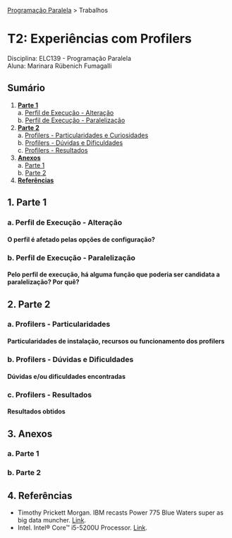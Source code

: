 [Programação Paralela](https://github.com/AndreaInfUFSM/elc139-2018a) > Trabalhos

# T2: Experiências com Profilers

Disciplina: ELC139 - Programação Paralela <br/>Aluna: Marinara Rübenich Fumagalli
## Sumário
1. [**Parte 1**](Entrega.md#1-parte-1)   
    a. [Perfil de Execução - Alteração](Entrega.md#a-perfil-de-execução---alteração)  
    b. [Perfil de Execução - Paralelização](Entrega.md#b-perfil-de-execução---paralelização)
2. [**Parte 2**](Entrega.md#1-parte-1)  
    a. [Profilers - Particularidades e Curiosidades](Entrega.md#a-profilers---particularidades)  
    b. [Profilers - Dúvidas e Dificuldades](Entrega.md#b-profilers---dúvidas-e-dificuldades)  
    c. [Profilers - Resultados](Entrega.md#c-profilers---resultados)  
3. [**Anexos**](Entrega.md#3-anexos)  
    a. [Parte 1](Entrega.md#a-parte-1)  
    b. [Parte 2](Entrega.md#b-parte-2)  
4. [**Referências**](Entrega.md#4-referências)  
## 1. Parte 1
### a. Perfil de Execução - Alteração
 #### O perfil é afetado pelas opções de configuração?
### b. Perfil de Execução - Paralelização
#### Pelo perfil de execução, há alguma função que poderia ser candidata a paralelização? Por quê?
## 2. Parte 2
### a. Profilers - Particularidades
#### Particularidades de instalação, recursos ou funcionamento dos profilers
### b. Profilers - Dúvidas e Dificuldades
#### Dúvidas e/ou dificuldades encontradas
### c. Profilers - Resultados
#### Resultados obtidos 
## 3. Anexos
### a. Parte 1
### b. Parte 2
## 4. Referências
- Timothy Prickett Morgan. IBM recasts Power 775 Blue Waters super as big data muncher. [Link](https://www.theregister.co.uk/2012/11/23/ibm_gpfs_storage_server/).
- Intel. Intel® Core™ i5-5200U Processor. [Link](https://ark.intel.com/products/85212/Intel-Core-i5-5200U-Processor-3M-Cache-up-to-2_70-GHz).
